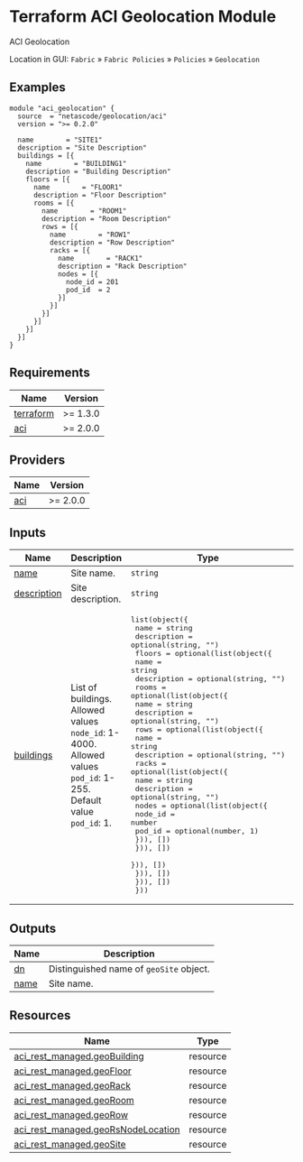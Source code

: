 <!-- BEGIN_TF_DOCS -->
# Terraform ACI Geolocation Module

ACI Geolocation

Location in GUI:
`Fabric` » `Fabric Policies` » `Policies` » `Geolocation`

## Examples

```hcl
module "aci_geolocation" {
  source  = "netascode/geolocation/aci"
  version = ">= 0.2.0"

  name        = "SITE1"
  description = "Site Description"
  buildings = [{
    name        = "BUILDING1"
    description = "Building Description"
    floors = [{
      name        = "FLOOR1"
      description = "Floor Description"
      rooms = [{
        name        = "ROOM1"
        description = "Room Description"
        rows = [{
          name        = "ROW1"
          description = "Row Description"
          racks = [{
            name        = "RACK1"
            description = "Rack Description"
            nodes = [{
              node_id = 201
              pod_id  = 2
            }]
          }]
        }]
      }]
    }]
  }]
}
```

## Requirements

| Name | Version |
|------|---------|
| <a name="requirement_terraform"></a> [terraform](#requirement\_terraform) | >= 1.3.0 |
| <a name="requirement_aci"></a> [aci](#requirement\_aci) | >= 2.0.0 |

## Providers

| Name | Version |
|------|---------|
| <a name="provider_aci"></a> [aci](#provider\_aci) | >= 2.0.0 |

## Inputs

| Name | Description | Type | Default | Required |
|------|-------------|------|---------|:--------:|
| <a name="input_name"></a> [name](#input\_name) | Site name. | `string` | n/a | yes |
| <a name="input_description"></a> [description](#input\_description) | Site description. | `string` | `""` | no |
| <a name="input_buildings"></a> [buildings](#input\_buildings) | List of buildings. Allowed values `node_id`: 1-4000. Allowed values `pod_id`: 1-255. Default value `pod_id`: 1. | <pre>list(object({<br>    name        = string<br>    description = optional(string, "")<br>    floors = optional(list(object({<br>      name        = string<br>      description = optional(string, "")<br>      rooms = optional(list(object({<br>        name        = string<br>        description = optional(string, "")<br>        rows = optional(list(object({<br>          name        = string<br>          description = optional(string, "")<br>          racks = optional(list(object({<br>            name        = string<br>            description = optional(string, "")<br>            nodes = optional(list(object({<br>              node_id = number<br>              pod_id  = optional(number, 1)<br>            })), [])<br>          })), [])<br>        })), [])<br>      })), [])<br>    })), [])<br>  }))</pre> | `[]` | no |

## Outputs

| Name | Description |
|------|-------------|
| <a name="output_dn"></a> [dn](#output\_dn) | Distinguished name of `geoSite` object. |
| <a name="output_name"></a> [name](#output\_name) | Site name. |

## Resources

| Name | Type |
|------|------|
| [aci_rest_managed.geoBuilding](https://registry.terraform.io/providers/CiscoDevNet/aci/latest/docs/resources/rest_managed) | resource |
| [aci_rest_managed.geoFloor](https://registry.terraform.io/providers/CiscoDevNet/aci/latest/docs/resources/rest_managed) | resource |
| [aci_rest_managed.geoRack](https://registry.terraform.io/providers/CiscoDevNet/aci/latest/docs/resources/rest_managed) | resource |
| [aci_rest_managed.geoRoom](https://registry.terraform.io/providers/CiscoDevNet/aci/latest/docs/resources/rest_managed) | resource |
| [aci_rest_managed.geoRow](https://registry.terraform.io/providers/CiscoDevNet/aci/latest/docs/resources/rest_managed) | resource |
| [aci_rest_managed.geoRsNodeLocation](https://registry.terraform.io/providers/CiscoDevNet/aci/latest/docs/resources/rest_managed) | resource |
| [aci_rest_managed.geoSite](https://registry.terraform.io/providers/CiscoDevNet/aci/latest/docs/resources/rest_managed) | resource |
<!-- END_TF_DOCS -->